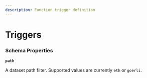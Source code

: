 ```yaml
---
description: Function trigger definition
---
```


# Triggers

### Schema Properties

**`path`**

A dataset path filter. Supported values are currently `eth` or `goerli`.
